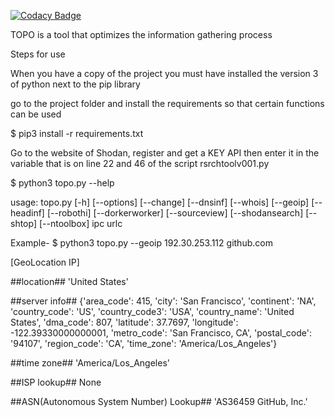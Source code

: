 [![Codacy Badge](https://api.codacy.com/project/badge/Grade/cb2632b5e4b64b84ad8a4eb490bc3d14)](https://www.codacy.com/app/th3w01f/topo?utm_source=github.com&amp;utm_medium=referral&amp;utm_content=th3w01f/topo&amp;utm_campaign=Badge_Grade)

TOPO is a tool that optimizes the information gathering process

Steps for use

When you have a copy of the project you must have installed the version 3 of python next to the pip library

go to the project folder and install the requirements so that certain functions can be used

$ pip3 install -r requirements.txt

Go to the website of Shodan, register and get a KEY API then enter it in the variable that is on line 22 and 46 of the script rsrchtoolv001.py

$ python3 topo.py --help

usage: topo.py [-h] [--options] [--change] [--dnsinf] [--whois] [--geoip]
               [--headinf] [--robothi] [--dorkerworker] [--sourceview]
               [--shodansearch] [--shtop] [--ntoolbox]
               ipc urlc

Example-
$ python3 topo.py --geoip 192.30.253.112 github.com

[GeoLocation IP]

##location##
'United States'

##server info##
{'area_code': 415,
 'city': 'San Francisco',
 'continent': 'NA',
 'country_code': 'US',
 'country_code3': 'USA',
 'country_name': 'United States',
 'dma_code': 807,
 'latitude': 37.7697,
 'longitude': -122.39330000000001,
 'metro_code': 'San Francisco, CA',
 'postal_code': '94107',
 'region_code': 'CA',
 'time_zone': 'America/Los_Angeles'}
 
##time zone##
'America/Los_Angeles'

##ISP lookup##
None

##ASN(Autonomous System Number) Lookup##
'AS36459 GitHub, Inc.'

###

